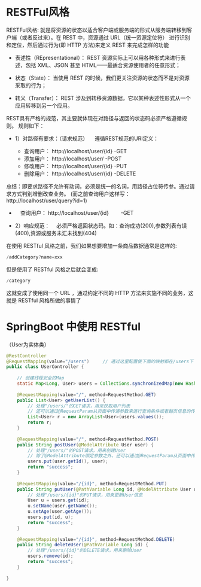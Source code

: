 
# RESTFul风格
 RESTFul风格: 就是将资源的状态以适合客户端或服务端的形式从服务端转移到客户端（或者反过来）。在 REST 中，资源通过 URL（统一资源定位符） 进行识别和定位，然后通过行为(即 HTTP 方法)来定义 REST 来完成怎样的功能


- 表述性（REpresentational）： REST 资源实际上可以用各种形式来进行表述，包括 XML、JSON 甚至 HTML——最适合资源使用者的任意形式；

- 状态（State）： 当使用 REST 的时候，我们更关注资源的状态而不是对资源采取的行为；

- 转义（Transfer）： REST 涉及到转移资源数据，它以某种表述性形式从一个应用转移到另一个应用。

REST具有严格的规范，其主要就体现在对路径与返回的状态码必须严格遵循规则。
规则如下：
  - 1）对路径有要求：（请求规范）
  &ensp;&ensp;遵循REST规范的URI定义：

    - 查询用户： http://localhost/user/{id}		        -GET
    - 添加用户： http://localhost/user/		               -POST
    - 修改用户： http://localhost/user/{id}		        -PUT
    - 删除用户： http://localhost/user/{id}		        -DELETE

  总结：即要求路径不允许有动词，必须是统一的名词，用路径占位符传参。通过请求方式判别增删改查业务。
  (而之前查询用户这样写：http://localhost/user/query?id=1)

  - &ensp;&ensp;查询用户： http://localhost/user/{id}		        &ensp;&ensp;&ensp;&ensp;-GET


- 2）响应规范：
 &ensp;&ensp;必须严格返回状态码。如：查询成功(200),参数列表有误(400),资源或服务未汇未找到(404)


在使用 RESTful 风格之前，我们如果想要增加一条商品数据通常是这样的:

```java
/addCategory?name=xxx
```
但是使用了 RESTful 风格之后就会变成:

```java
/category
```
这就变成了使用同一个 URL ，通过约定不同的 HTTP 方法来实施不同的业务，这就是 RESTful 风格所做的事情了


# SpringBoot 中使用 RESTful

（User为实体类）
```java
@RestController 
@RequestMapping(value="/users")     // 通过这里配置使下面的映射都在/users下 
public class UserController { 
 
    // 创建线程安全的Map 
    static Map<Long, User> users = Collections.synchronizedMap(new HashMap<Long, User>()); 
 
    @RequestMapping(value="/", method=RequestMethod.GET) 
    public List<User> getUserList() { 
        // 处理"/users/"的GET请求，用来获取用户列表 
        // 还可以通过@RequestParam从页面中传递参数来进行查询条件或者翻页信息的传递 
        List<User> r = new ArrayList<User>(users.values()); 
        return r; 
    } 
 
    @RequestMapping(value="/", method=RequestMethod.POST) 
    public String postUser(@ModelAttribute User user) { 
        // 处理"/users/"的POST请求，用来创建User 
        // 除了@ModelAttribute绑定参数之外，还可以通过@RequestParam从页面中传递参数 
        users.put(user.getId(), user); 
        return "success"; 
    } 
 
    @RequestMapping(value="/{id}", method=RequestMethod.PUT) 
    public String putUser(@PathVariable Long id, @ModelAttribute User user) { 
        // 处理"/users/{id}"的PUT请求，用来更新User信息 
        User u = users.get(id); 
        u.setName(user.getName()); 
        u.setAge(user.getAge()); 
        users.put(id, u); 
        return "success"; 
    } 
 
    @RequestMapping(value="/{id}", method=RequestMethod.DELETE) 
    public String deleteUser(@PathVariable Long id) { 
        // 处理"/users/{id}"的DELETE请求，用来删除User 
        users.remove(id); 
        return "success"; 
    } 
 
}
```

